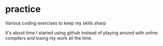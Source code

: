 # practice
Various coding exercises to keep my skills sharp

It's about time I started using github instead of playing around with online compilers and losing my work all the time.

